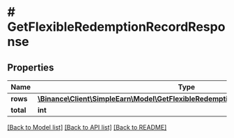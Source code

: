 # # GetFlexibleRedemptionRecordResponse

## Properties

Name | Type | Description | Notes
------------ | ------------- | ------------- | -------------
**rows** | [**\Binance\Client\SimpleEarn\Model\GetFlexibleRedemptionRecordResponseRowsInner[]**](GetFlexibleRedemptionRecordResponseRowsInner.md) |  | [optional]
**total** | **int** |  | [optional]

[[Back to Model list]](../../README.md#models) [[Back to API list]](../../README.md#endpoints) [[Back to README]](../../README.md)
